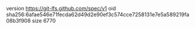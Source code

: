 version https://git-lfs.github.com/spec/v1
oid sha256:6afae546e71fecda62d49d2e90ef3c574cce7258131e7e5a589219fa08b3f908
size 6770
